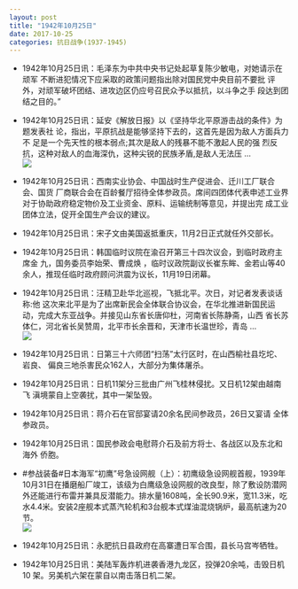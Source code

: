 ```yaml
---
layout: post
title: "1942年10月25日"
date: 2017-10-25
categories: 抗日战争(1937-1945)
---
```


<meta name="referrer" content="no-referrer" />

- 1942年10月25日讯：毛泽东为中共中央书记处起草复陈少敏电，对她请示在顽军 不断进犯情况下应采取的政策问题指出除对国民党中央目前不要批 评外，对顽军破坏团结、进攻边区仍应号召民众予以抵抗，以斗争之手 段达到团结之目的。” 

- 1942年10月25日讯：延安《解放日报》以《坚持华北平原游击战的条件》为题发表社 论，指出，平原抗战是能够坚持下去的，这首先是因为敌人方面兵力不 足是一个先天性的根本弱点;其次是敌人的残暴不能不激起人民的强 烈反抗，这种对敌人的血海深仇，这种尖锐的民族矛盾,是敌人无法压 ... <br/><img src="https://wx4.sinaimg.cn/large/aca367d8ly1fkusht05isj20c80ay74e.jpg" />

- 1942年10月25日讯：西南实业协会、中国战时生产促进会、迁川工厂联合会、国货 厂商联合会在百龄餐厅招待全体参政员。席间四团体代表申述工业界 对于协助政府稳定物价及工业资金、原料、运输统制等意见，并提出完 成工业团体立法，促开全国生产会议的建议。 

- 1942年10月25日讯：宋子文由美国返抵重庆，11月2日正式就任外交部长。 

- 1942年10月25日讯：韩国临时议院在渝召开第三十四次议会，到临时政府主席金 九，国务委员李始荣、曹成焕 ，临时议政院副议长崔东眸、金若山等40 余人，推现任临时政府顾问洪震为议长，11月19日闭幕。 

- 1942年10月25日讯：汪精卫赴华北巡视，飞抵北平。次日，对记者发表谈话称:他 这次来北平是为了出席新民会全体联合协议会，在华北推进新国民运动，完成大东亚战争。并接见山东省长唐仰杜，河南省长陈静斋，山西 省长苏体仁，河北省长吴赞周，北平市长余晋和，天津市长温世珍，青岛  ... <br/><img src="https://wx2.sinaimg.cn/large/aca367d8ly1fkui3d0fxmj20c8090jrf.jpg" />

- 1942年10月25日讯：日第三十六师团“扫荡”太行区时，在山西榆社县圪坨、岩良、 偏良三地杀害民众162人，大部分为集体屠杀。 

- 1942年10月25日讯：日机11架分三批由广州飞桂林侵扰。又日机12架由越南飞 滇境蒙自上空袭扰，其中一架坠毁。 

- 1942年10月25日讯：蒋介石在官邸宴请20余名民间参政员，26日又宴请 全体参政员。 

- 1942年10月25日讯：国民参政会电慰蒋介石及前方将士、各战区以及东北和海外 侨胞。 

- #参战装备#日本海军“初鹰”号急设网舰（上）：初鹰级急设网舰首舰，1939年10月31日在播磨船厂竣工，该级为白鹰级急设网舰的改良型，除了敷设防潜网外还能进行布雷并兼具反潜能力。排水量1608吨，全长90.9米，宽11.3米，吃水4.4米。安装2座舰本式蒸汽轮机和3台舰本式煤油混烧锅炉，最高航速为20节。 <br/><img src="https://wx4.sinaimg.cn/large/aca367d8ly1fku9gajpc6j20dc0beta9.jpg" />

- 1942年10月25日讯：永肥抗日县政府在高寨遭日军合围，县长马宫岑牺牲。 

- 1942年10月25日讯：美陆军轰炸机进袭香港九龙区，投弹20余吨，击毁日机10 架。另美机六架在蒙自以南击落日机二架。 

